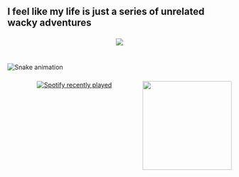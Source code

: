 <h2 align="left">I feel like my life is just a series of unrelated wacky adventures</h2>

###

<div align="center">
  <img src="https://profile-counter.glitch.me/juandurefaccini/count.svg?"  />
</div>

###

<br clear="both">

<img src="https://raw.githubusercontent.com/juandurefaccini/juandurefaccini/output/snake.svg" alt="Snake animation" />

###

<img align="right" height="200" src="https://sm.mashable.com/t/mashable_sea/news/e/everything/everything-coming-to-netflix-in-september_xezk.1200.png"  />

###

<div align="center">
  <a href="https://open.spotify.com/user/juanchidure">
    <img src="https://spotify-recently-played-readme.vercel.app/api?user=juanchidure&count=10&unique=true" alt="Spotify recently played"  />
  </a>
</div>

###
